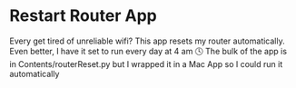 # Restart Router App
Every get tired of unreliable wifi? This app resets my router automatically. Even better, I have it set to run every day at 4 am :clock4:
The bulk of the app is in Contents/routerReset.py but I wrapped it in a Mac App so I could run it automatically
